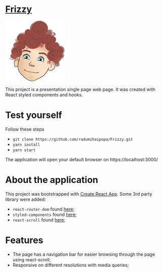 # [Frizzy](https://frizzyboy.com/) 
![alt text](https://github.com/radumihaipopa/Frizzy/blob/aa99d4a3cde67f43ada21c59ec3e21c7f640a4c2/public/logo192.png)

This project is a presentation single page web page. It was created with React styled components and hooks. 

# Test yourself

Follow these steps

* `git clone https://github.com/radumihaipopa/Frizzy.git`
* `yarn install`
* `yarn start`

The application will open your default browser on https://localhost:3000/

# About the application

This project was bootstrapped with [Create React App](https://github.com/facebook/create-react-app).
Some 3rd party library were added:

* `react-router-dom` found [here](https://github.com/ReactTraining/react-router);
* `styled-components` found [here](https://styled-components.com/);
* `react-scroll` found [here](https://www.npmjs.com/package/react-scroll);

# Features

* The page has a navigation bar for easier browsing through the page using react-scroll;
* Responsive on different resolutions with media queries;



